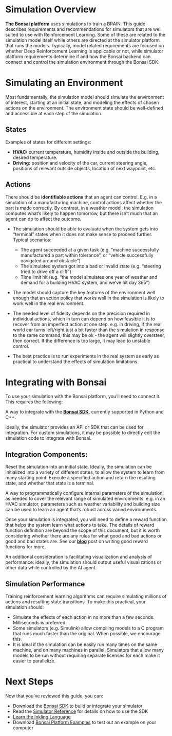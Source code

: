 # Simulation Overview

[**The Bonsai platform**](http://docs.bons.ai/guides/ai-engine-guide.html#major-components-overview) uses simulations to train a BRAIN. This guide describes requirements and recommendations for simulators that are well suited to use with Reinforcement Learning. Some of these are related to the simulation model itself while others are directed at the simulator platform that runs the models. Typically, model related requirements are focused on whether Deep Reinforcement Learning is applicable or not, while simulator platform requirements determine if and how the Bonsai backend can connect and control the simulation environment through the Bonsai SDK.

# Simulating an Environment

Most fundamentally, the simulation model should simulate the environment of interest, starting at an initial state, and modeling the effects of chosen actions on the environment.
The environment state should be well-defined and accessible at each step of the simulation.

## States

Examples of states for different settings:

* **HVAC:** current temperature, humidity inside and outside the building, desired temperature.
* **Driving:** position and velocity of the car, current steering angle, positions of relevant outside objects, location of next waypoint, etc.

## Actions

There should be **identifiable actions** that an agent can control.
E.g. in a simulation of a manufacturing machine, control actions affect whether the part is made correctly. By contrast, in a weather model, the simulation computes what’s likely to happen tomorrow, but there isn’t much that an agent can do to affect the outcome.

* The simulation should be able to evaluate when the system gets into “terminal” states when it does not make sense to proceed further. <br> Typical scenarios:
    * The agent succeeded at a given task (e.g. “machine successfully manufactured a part within tolerance”, or “vehicle successfully navigated around obstacle”)
    * The simulated system got into a bad or invalid state (e.g. “steering tried to drive off a cliff”)
    * Time limit hit (e.g. “the model simulates one year of weather and demand for a building HVAC system, and we’ve hit day 365”)
  
* The model should capture the key features of the environment well enough that an action policy that works well in the simulation is likely to work well in the real environment.
* The needed level of fidelity depends on the precision required in individual actions, which in turn can depend on how feasible it is to recover from an imperfect action at one step. e.g. in driving, if the real world car turns left/right just a bit faster than the simulation in response to the same command, this may be ok - the agent will slightly oversteer, then correct. If the difference is too large, it may lead to unstable control.
* The best practice is to run experiments in the real system as early as practical to understand the effects of simulation limitations.

# Integrating with Bonsai

To use your simulation with the Bonsai platform, you’ll need to connect it. This requires the following:

A way to integrate with the [**Bonsai SDK**](http://docs.bons.ai/references/library-reference.html), currently supported in Python and C++.

Ideally, the simulator provides an API or SDK that can be used for integration. For custom simulations, it may be possible to directly edit the simulation code to integrate with Bonsai.

## Integration Components:

Reset the simulation into an initial state. Ideally, the simulation can be initialized into a variety of different states, to allow the system to learn from many starting point. Execute a specified action and return the resulting state, and whether that state is a terminal.

A way to programmatically configure internal parameters of the simulation, as needed to cover the relevant range of simulated environments. e.g. in an HVAC simulator, parameters such as weather variability and building size can be used to learn an agent that’s robust across varied environments.

Once your simulation is integrated, you will need to define a reward function that helps the system learn what actions to take. The details of reward function definition are beyond the scope of this document, but it is worth considering whether there are any rules for what good and bad actions or good and bad states are. See our [**blog**](https://bons.ai/blog/reward-functions-reinforcement-learning-video) post on writing good reward functions for more.

An additional consideration is facilitating visualization and analysis of performance: ideally, the simulation should output useful visualizations or other data while controlled by the AI agent.

## Simulation Performance

Training reinforcement learning algorithms can require simulating millions of actions and resulting state transitions. To make this practical, your simulation should:

* Simulate the effects of each action in no more than a few seconds. Milliseconds is preferred.
* Some simulators (e.g. Simulink) allow compiling models to a C program that runs much faster than the original. When possible, we encourage this.
* It is ideal if the simulation can be easily run many times on the same machine, and on many machines in parallel.
Simulators that allow many models to be run without requiring separate licenses for each make it easier to parallelize.

# Next Steps

Now that you’ve reviewed this guide, you can:

* Download the [Bonsai SDK][1] to build or integrate your simulator
* Read the [Simulator Reference][2] for details on how to use the SDK
* [Learn the Inkling Language][3]
* Download [Bonsai Platform Examples][4] to test out an example on your computer


[1]: ./sdk-install-guide.html
[2]: ../references/simulator-reference.html
[3]: ./inkling-guide.html
[4]: ../examples.html

